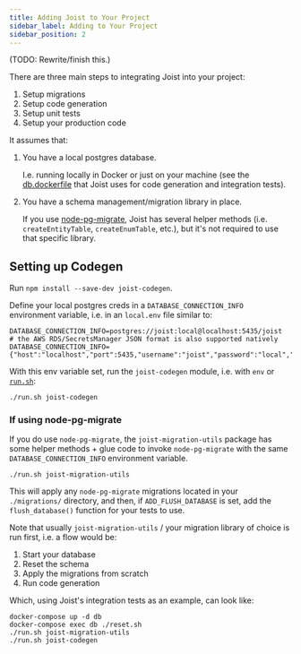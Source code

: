 ```yaml
---
title: Adding Joist to Your Project
sidebar_label: Adding to Your Project
sidebar_position: 2
---
```


(TODO: Rewrite/finish this.)

There are three main steps to integrating Joist into your project:

1. Setup migrations
2. Setup code generation
3. Setup unit tests
4. Setup your production code

It assumes that:

1. You have a local postgres database.

   I.e. running locally in Docker or just on your machine (see the [db.dockerfile](https://github.com/stephenh/joist-ts/blob/master/packages/integration-tests/db.dockerfile) that Joist uses for code generation and integration tests).

2. You have a schema management/migration library in place.

   If you use [node-pg-migrate](https://github.com/salsita/node-pg-migrate), Joist has several helper methods (i.e. `createEntityTable`, `createEnumTable`, etc.), but it's not required to use that specific library.

## Setting up Codegen

Run `npm install --save-dev joist-codegen`.

Define your local postgres creds in a `DATABASE_CONNECTION_INFO` environment variable, i.e. in an `local.env` file similar to:

```shell
DATABASE_CONNECTION_INFO=postgres://joist:local@localhost:5435/joist
# the AWS RDS/SecretsManager JSON format is also supported natively
DATABASE_CONNECTION_INFO={"host":"localhost","port":5435,"username":"joist","password":"local","dbname":"joist"}
```

With this env variable set, run the `joist-codegen` module, i.e. with `env` or [`run.sh`](https://github.com/stephenh/joist-ts/blob/master/packages/integration-tests/run.sh):

```shell
./run.sh joist-codegen
```

### If using node-pg-migrate

If you do use `node-pg-migrate`, the `joist-migration-utils` package has some helper methods + glue code to invoke `node-pg-migrate` with the same `DATABASE_CONNECTION_INFO` environment variable.

```shell
./run.sh joist-migration-utils
```

This will apply any `node-pg-migrate` migrations located in your `./migrations/` directory, and then, if `ADD_FLUSH_DATABASE` is set, add the `flush_database()` function for your tests to use.

Note that usually `joist-migration-utils` / your migration library of choice is run first, i.e. a flow would be:

1. Start your database
2. Reset the schema
3. Apply the migrations from scratch
4. Run code generation

Which, using Joist's integration tests as an example, can look like:

```shell
docker-compose up -d db
docker-compose exec db ./reset.sh
./run.sh joist-migration-utils
./run.sh joist-codegen
```
